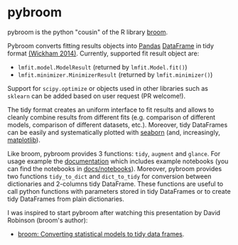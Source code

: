 # pybroom

pybroom is the python "cousin" of the R library [broom](https://github.com/dgrtwo/broom).

Pybroom converts fitting results objects into [Pandas](http://pandas.pydata.org/)
[DataFrame](http://pandas.pydata.org/pandas-docs/stable/dsintro.html#dataframe)
in tidy format
[(Wickham 2014)](http://dx.doi.org/10.18637/jss.v059.i10).
Currently, supported fit result object are:

- `lmfit.model.ModelResult` (returned by `lmfit.Model.fit()`)
- `lmfit.minimizer.MinimizerResult` (returned by `lmfit.minimizer()`)

Support for `scipy.optimize` or objects used in other libraries such as
`sklearn` can be added based on user request (PR welcome!).

The tidy format creates an uniform interface to fit results and allows to
cleanly combine results from different fits (e.g. comparison of different
models, comparison of different datasets, etc.). Moreover, tidy DataFrames
can be easily and systematically plotted with
[seaborn](https://web.stanford.edu/~mwaskom/software/seaborn/) (and, increasingly,
[matplotlib](http://matplotlib.org/)).

Like broom, pybroom provides 3 functions: `tidy`, `augment` and `glance`.
For usage example the [documentation](http://pybroom.readthedocs.io/) 
which includes example notebooks (you can find the notebooks in 
[docs/notebooks](docs/notebooks)). 
Moreover, pybroom provides two functions `tidy_to_dict` and `dict_to_tidy`
for conversion between dictionaries and 2-columns tidy DataFrame. These
functions are useful to call python functions with parameters stored
in tidy DataFrames or to create tidy DataFrames from plain dictionaries.

I was inspired to start pybroom after watching this presentation by
David Robinson (broom's author):

- [broom: Converting statistical models to tidy data frames](https://www.youtube.com/watch?v=eM3Ha0kTAz4).
